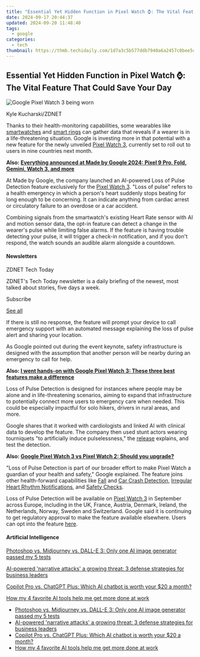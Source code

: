 ```yaml
---
title: "Essential Yet Hidden Function in Pixel Watch ⌚: The Vital Feature That Could Save Your Day"
date: 2024-09-17 20:44:37
updated: 2024-09-20 11:48:40
tags:
  - google
categories:
  - tech
thumbnail: https://thmb.techidaily.com/1d7a3c5b577ddb7940a6a2457c0bee5c40f1807e21452ed2f6065cb51e5a9f16.jpg
---
```


## Essential Yet Hidden Function in Pixel Watch ⌚: The Vital Feature That Could Save Your Day

![Google Pixel Watch 3 being worn](https://www.zdnet.com/a/img/resize/5cbb38df37e76c191aadf7f34a33bc484cdfd6e0/2024/08/07/9a4c2a4b-3783-4b5e-a4c1-085e2d10c970/google-pixel-watch-18.jpg?auto=webp&width=1280)

Kyle Kucharski/ZDNET

Thanks to their health-monitoring capabilities, some wearables like [smartwatches](https://www.zdnet.com/article/best-smartwatch/) and [smart rings](https://www.zdnet.com/article/best-smart-ring/) can gather data that reveals if a wearer is in a life-threatening situation. Google is investing more in that potential with a new feature for the newly unveiled [Pixel Watch 3](https://www.zdnet.com/article/i-went-hands-on-with-google-pixel-watch-3-these-three-best-features-make-a-difference/), currently set to roll out to users in nine countries next month.

**Also: [Everything announced at Made by Google 2024: Pixel 9 Pro, Fold, Gemini, Watch 3, and more](https://www.zdnet.com/article/everything-to-expect-at-made-by-google-2024-pixel-9-pro-fold-gemini-watch-3-and-more/)** 

At Made by Google, the company launched an AI-powered Loss of Pulse Detection feature exclusively for the [Pixel Watch 3](https://www.anrdoezrs.net/links/9041660/type/dlg/sid/zd-%5F%5FCOM%5FCLICK%5FID%5F%5F-dtp/https://store.google.com/us/product/pixel%5Fwatch%5F3?hl=en-US). "Loss of pulse" refers to a health emergency in which a person's heart suddenly stops beating for long enough to be concerning. It can indicate anything from cardiac arrest or circulatory failure to an overdose or a car accident.

Combining signals from the smartwatch's existing Heart Rate sensor with AI and motion sensor data, the opt-in feature can detect a change in the wearer's pulse while limiting false alarms. If the feature is having trouble detecting your pulse, it will trigger a check-in notification, and if you don't respond, the watch sounds an audible alarm alongside a countdown. 

#### Newsletters

ZDNET Tech Today

ZDNET's Tech Today newsletter is a daily briefing of the newest, most talked about stories, five days a week.

 Subscribe

[See all](https://www.zdnet.com/newsletters/)

If there is still no response, the feature will prompt your device to call emergency support with an automated message explaining the loss of pulse alert and sharing your location. 

As Google pointed out during the event keynote, safety infrastructure is designed with the assumption that another person will be nearby during an emergency to call for help. 

**Also: [I went hands-on with Google Pixel Watch 3: These three best features make a difference](https://www.zdnet.com/article/i-went-hands-on-with-google-pixel-watch-3-these-three-best-features-make-a-difference/)**

Loss of Pulse Detection is designed for instances where people may be alone and in life-threatening scenarios, aiming to expand that infrastructure to potentially connect more users to emergency care when needed. This could be especially impactful for solo hikers, drivers in rural areas, and more. 

Google shares that it worked with cardiologists and linked AI with clinical data to develop the feature. The company then used stunt actors wearing tourniquets "to artificially induce pulselessness," the [release](https://blog.google/products/pixel/pixel-watch-3-loss-of-pulse-detection/) explains, and test the detection. 

**Also: [Google Pixel Watch 3 vs Pixel Watch 2: Should you upgrade?](https://www.zdnet.com/article/google-pixel-watch-3-vs-pixel-watch-2-should-you-upgrade/)**

"Loss of Pulse Detection is part of our broader effort to make Pixel Watch a guardian of your health and safety," Google explained. The feature joins other health-forward capabilities like [Fall](https://blog.google/products/pixel/google-pixel-watch-fall-detection-ai/#link={) and [Car Crash Detection](https://store.google.com/intl/en/ideas/articles/car-crash-detection/#link={), [Irregular Heart Rhythm Notifications](https://store.google.com/magazine/fitbit%5Firregular%5Frhythm#link={), and [Safety Checks](https://blog.google/products/pixel/google-pixel-watch-2/#link={). 

Loss of Pulse Detection will be available on [Pixel Watch 3](https://www.anrdoezrs.net/links/9041660/type/dlg/sid/zd-%5F%5FCOM%5FCLICK%5FID%5F%5F-dtp/https://store.google.com/us/product/pixel%5Fwatch%5F3) in September across Europe, including in the UK, France, Austria, Denmark, Ireland, the Netherlands, Norway, Sweden and Switzerland. Google said it is continuing to get regulatory approval to make the feature available elsewhere. Users can opt into the feature [here](http://g.co/fitbit/lossofpulse).

#### Artificial Intelligence

[Photoshop vs. Midjourney vs. DALL-E 3: Only one AI image generator passed my 5 tests](https://www.zdnet.com/article/is-photoshops-new-text-to-image-as-good-as-midjourney-and-dall-e-we-test-it-and-see/ "Photoshop vs. Midjourney vs. DALL-E 3: Only one AI image generator passed my 5 tests")

[AI-powered 'narrative attacks' a growing threat: 3 defense strategies for business leaders](https://www.zdnet.com/article/ai-powered-narrative-attacks-a-growing-threat-3-defense-strategies-for-business-leaders/ "AI-powered 'narrative attacks' a growing threat: 3 defense strategies for business leaders")

[Copilot Pro vs. ChatGPT Plus: Which AI chatbot is worth your $20 a month?](https://www.zdnet.com/article/copilot-pro-vs-chatgpt-plus-which-is-ai-chatbot-is-worth-your-20-a-month/ "Copilot Pro vs. ChatGPT Plus: Which AI chatbot is worth your $20 a month?")

[How my 4 favorite AI tools help me get more done at work](https://www.zdnet.com/article/how-my-4-favorite-ai-tools-help-me-get-more-done-at-work/ "How my 4 favorite AI tools help me get more done at work")

* [Photoshop vs. Midjourney vs. DALL-E 3: Only one AI image generator passed my 5 tests](https://www.zdnet.com/article/is-photoshops-new-text-to-image-as-good-as-midjourney-and-dall-e-we-test-it-and-see/ "Photoshop vs. Midjourney vs. DALL-E 3: Only one AI image generator passed my 5 tests")
* [AI-powered 'narrative attacks' a growing threat: 3 defense strategies for business leaders](https://www.zdnet.com/article/ai-powered-narrative-attacks-a-growing-threat-3-defense-strategies-for-business-leaders/ "AI-powered 'narrative attacks' a growing threat: 3 defense strategies for business leaders")
* [Copilot Pro vs. ChatGPT Plus: Which AI chatbot is worth your $20 a month?](https://www.zdnet.com/article/copilot-pro-vs-chatgpt-plus-which-is-ai-chatbot-is-worth-your-20-a-month/ "Copilot Pro vs. ChatGPT Plus: Which AI chatbot is worth your $20 a month?")
* [How my 4 favorite AI tools help me get more done at work](https://www.zdnet.com/article/how-my-4-favorite-ai-tools-help-me-get-more-done-at-work/ "How my 4 favorite AI tools help me get more done at work")

<ins class="adsbygoogle"
     style="display:block"
     data-ad-format="autorelaxed"
     data-ad-client="ca-pub-7571918770474297"
     data-ad-slot="1223367746"></ins>



<ins class="adsbygoogle"
     style="display:block"
     data-ad-client="ca-pub-7571918770474297"
     data-ad-slot="8358498916"
     data-ad-format="auto"
     data-full-width-responsive="true"></ins>
